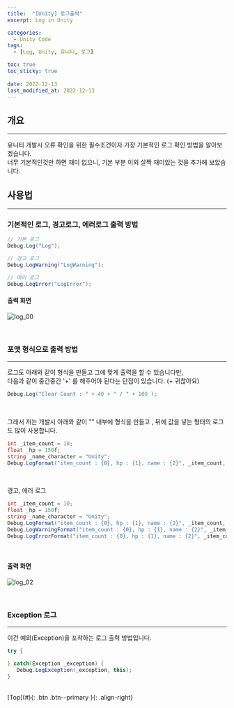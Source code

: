 ```yaml
---
title:  "[Unity] 로그출력"
excerpt: Log in Unity

categories:
  - Unity Code
tags:
  - [Log, Unity, 유니티, 로그]

toc: true
toc_sticky: true
 
date: 2022-12-13
last_modified_at: 2022-12-13
---
```


## 개요
---
유니티 개발시 오류 확인을 위한 필수조건이자 가장 기본적인 로그 확인 방법을 알아보겠습니다. <br>
너무 기본적인것만 하면 재미 없으니, 기본 부분 이외 살짝 재미있는 것을 추가해 보았습니다. <br>



## 사용법
---

### 기본적인 로그, 경고로그, 에러로그 출력 방법

``` C#
// 기본 로그
Debug.Log("Log");

// 경고 로그
Debug.LogWarning("LogWarning");

// 에러 로그
Debug.LogError("LogError");
```

#### 출력 화면
![log_00](https://user-images.githubusercontent.com/40765022/207308766-3d2964c3-1109-4436-b346-6b0da5abac2b.png)

<br>

### 포맷 형식으로 출력 방법
---

로그도 아래와 같이 형식을 만들고 그에 맞게 출력을 할 수 있습니다만,  <br>
다음과 같이 중간중간 '+' 를 해주어야 된다는 단점이 있습니다. (+ 귀찮아요)

``` C#
Debug.Log("Clear Count : " + 40 + " / " + 100 );
```
<br>

그래서 저는 개발시 아래와 같이 "" 내부에 형식을 만들고 , 뒤에 값을 넣는 형태의 로그도 많이 사용합니다. <br>

``` C#
int _item_count = 10;
float _hp = 150f;
string _name_character = "Unity";
Debug.LogFormat("item_count : {0}, hp : {1}, name : {2}", _item_count, _hp, _name_character);
```
<br>

경고, 에러 로그

 ``` C#
int _item_count = 10;
float _hp = 150f;
string _name_character = "Unity";
Debug.LogFormat("item_count : {0}, hp : {1}, name : {2}", _item_count, _hp, _name_character);
Debug.LogWarningFormat("item_count : {0}, hp : {1}, name : {2}", _item_count, _hp, _name_character);
Debug.LogErrorFormat("item_count : {0}, hp : {1}, name : {2}", _item_count, _hp, _name_character);
```
<br>

#### 출력 화면
![log_02](https://user-images.githubusercontent.com/40765022/207308778-ebd5d0d3-95b2-4f99-980e-75f4f6c8a56e.png)

<br>

### Exception 로그
---

이건 예외(Exception)을 포착하는 로그 출력 방법입니다.

``` C#
try {

} catch(Exception _exception) {
   Debug.LogException(_exception, this);
}
```

<br>
[Top](#){: .btn .btn--primary }{: .align-right}